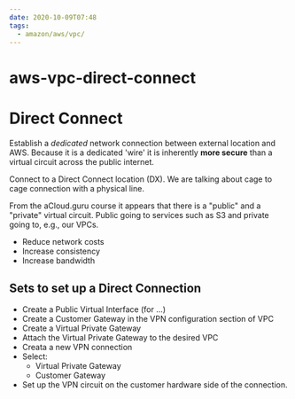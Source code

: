 ```yaml
---
date: 2020-10-09T07:48
tags:
  - amazon/aws/vpc/
---
```


# aws-vpc-direct-connect
# Direct Connect
Establish a *dedicated* network connection between external location and AWS.
Because it is a dedicated 'wire' it is inherently **more secure** than a virtual circuit across the public internet.

Connect to a Direct Connect location (DX). 
We are talking about cage to cage connection with a physical line.

From the aCloud.guru course it appears that there is a "public" and a "private" virtual circuit. Public going to services such as S3 and private going to, e.g., our VPCs.

* Reduce network costs
* Increase consistency
* Increase bandwidth

## Sets to set up a Direct Connection
* Create a Public Virtual Interface (for ...)
* Create a Customer Gateway in the VPN configuration section of VPC
* Create a Virtual Private Gateway
* Attach the Virtual Private Gateway to the desired VPC
* Creata a new VPN connection
* Select:
  * Virtual Private Gateway
  * Customer Gateway
* Set up the VPN circuit on the customer hardware side of the connection.
